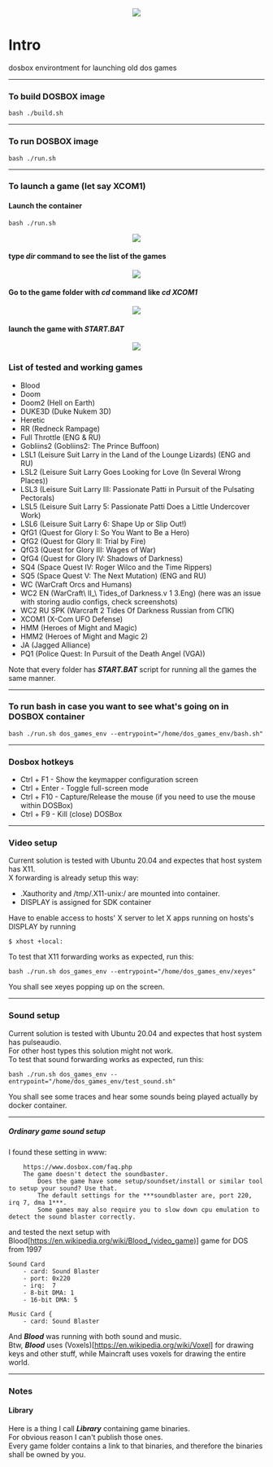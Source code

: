 <div align="center">
    <img src="images/license-MIT-blue.svg">
</div>

# Intro
dosbox environtment for launching old dos games

---


### To build DOSBOX image
```
bash ./build.sh
```

---


### To run DOSBOX image
```
bash ./run.sh
```

---


### To launch a game (let say XCOM1)

#### Launch the container
```
bash ./run.sh
```
<p align="center">
    <img src="images/Launching.1.png">
</p>

#### type ***dir*** command to see the list of the games
<p align="center">
    <img src="images/Launching.2.png">
</p>

#### Go to the game folder with ***cd*** command like ***cd XCOM1***
<p align="center">
    <img src="images/Launching.3.png">
</p>

#### launch the game with ***START.BAT***
<p align="center">
    <img src="images/Launching.4.png">
</p>


### List of tested and working games
* Blood
* Doom
* Doom2 (Hell on Earth)
* DUKE3D (Duke Nukem 3D)
* Heretic
* RR (Redneck Rampage)
* Full Throttle (ENG & RU)
* Gobliins2 (Gobliins2: The Prince Buffoon)
* LSL1 (Leisure Suit Larry in the Land of the Lounge Lizards) (ENG and RU)
* LSL2 (Leisure Suit Larry Goes Looking for Love (In Several Wrong Places))
* LSL3 (Leisure Suit Larry III: Passionate Patti in Pursuit of the Pulsating Pectorals)
* LSL5 (Leisure Suit Larry 5: Passionate Patti Does a Little Undercover Work)
* LSL6 (Leisure Suit Larry 6: Shape Up or Slip Out!)
* QfG1 (Quest for Glory I: So You Want to Be a Hero)
* QfG2 (Quest for Glory II: Trial by Fire)
* QfG3 (Quest for Glory III: Wages of War)
* QfG4 (Quest for Glory IV: Shadows of Darkness)
* SQ4 (Space Quest IV: Roger Wilco and the Time Rippers)
* SQ5 (Space Quest V: The Next Mutation) (ENG and RU)
* WC (WarCraft Orcs and Humans)
* WC2 EN (WarCraft\ II_\ Tides_of Darkness.v 1 3.Eng)   (here was an issue with storing audio configs, check screenshots)
* WC2 RU SPK (Warcraft 2 Tides Of Darkness Russian from СПК)
* XCOM1 (X-Com UFO Defense)
* HMM (Heroes of Might and Magic)
* HMM2 (Heroes of Might and Magic 2)
* JA (Jagged Alliance)
* PQ1 (Police Quest: In Pursuit of the Death Angel (VGA))

Note that every folder has ***START.BAT*** script for running all the games the same manner.

---


### To run bash in case you want to see what's going on in DOSBOX container
```
bash ./run.sh dos_games_env --entrypoint="/home/dos_games_env/bash.sh"
```

---


### Dosbox hotkeys
* Ctrl + F1    - Show the keymapper configuration screen
* Ctrl + Enter - Toggle full-screen mode
* Ctrl + F10   - Capture/Release the mouse (if you need to use the mouse within DOSBox)
* Ctrl + F9    - Kill (close) DOSBox

---


### Video setup
Current solution is tested with Ubuntu 20.04 and expectes that host system has X11.\
X forwarding is already setup this way:
- .Xauthority and /tmp/.X11-unix:/ are mounted into container.
- DISPLAY is assigned for SDK container

Have to enable access to hosts' X server to let X apps running on hosts's DISPLAY by running
```
$ xhost +local:
```

To test that X11 forwarding works as expected, run this:

```
bash ./run.sh dos_games_env --entrypoint="/home/dos_games_env/xeyes"
```
You shall see xeyes popping up on the screen.

---


### Sound setup
Current solution is tested with Ubuntu 20.04 and expectes that host system has pulseaudio.\
For other host types this solution might not work.\
To test that sound forwarding works as expected, run this:

```
bash ./run.sh dos_games_env --entrypoint="/home/dos_games_env/test_sound.sh"
```
You shall see some traces and hear some sounds being played actually by docker container.

---


##### Ordinary game sound setup
I found these setting in www:
```
    https://www.dosbox.com/faq.php
    The game doesn't detect the soundbaster.
        Does the game have some setup/soundset/install or similar tool to setup your sound? Use that.
        The default settings for the ***soundblaster are, port 220, irq 7, dma 1***.
        Some games may also require you to slow down cpu emulation to detect the sound blaster correctly. 
```

and tested the next setup with Blood[https://en.wikipedia.org/wiki/Blood_(video_game)] game for DOS from 1997

    Sound Card
        - card: Sound Blaster
        - port: 0x220
        - irq:  7
        - 8-bit DMA: 1
        - 16-bit DMA: 5

    Music Card {
        - card: Sound Blaster

And ***Blood*** was running with both sound and music.\
Btw, ***Blood*** uses (Voxels)[https://en.wikipedia.org/wiki/Voxel] for drawing keys and other stuff, while Maincraft uses voxels for drawing the entire world.

---


### Notes

#### Library
Here is a thing I call ***Library*** containing game binaries.\
For obvious reason I can't publish those ones.\
Every game folder contains a link to that binaries, and therefore the binaries shall be owned by you.

